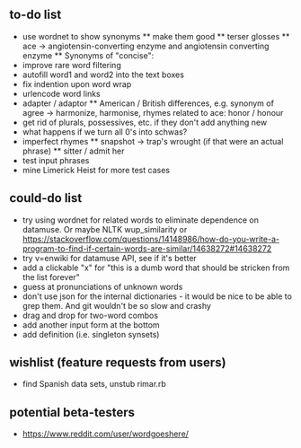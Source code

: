 ## to-do list

* use wordnet to show synonyms
** make them good
** terser glosses
** ace -> angiotensin-converting enzyme and angiotensin converting enzyme
** Synonyms of "concise":
* improve rare word filtering
* autofill word1 and word2 into the text boxes
* fix indention upon word wrap
* urlencode word links
* adapter / adaptor
** American / British differences, e.g. synonym of agree -> harmonize, harmonise, rhymes related to ace: honor / honour
* get rid of plurals, possessives, etc. if they don't add anything new
* what happens if we turn all 0's into schwas?
* imperfect rhymes
** snapshot -> trap's wrought (if that were an actual phrase)
** sitter / admit her
* test input phrases
* mine Limerick Heist for more test cases

## could-do list

* try using wordnet for related words to eliminate dependence on datamuse. Or maybe NLTK wup_similarity or https://stackoverflow.com/questions/14148986/how-do-you-write-a-program-to-find-if-certain-words-are-similar/14638272#14638272
* try v=enwiki for datamuse API, see if it's better
* add a clickable "x" for "this is a dumb word that should be stricken from the list forever"
* guess at pronunciations of unknown words
* don't use json for the internal dictionaries - it would be nice to be able to grep them. And git wouldn't be so slow and crashy
* drag and drop for two-word combos
* add another input form at the bottom
* add definition (i.e. singleton synsets)

## wishlist (feature requests from users)

* find Spanish data sets, unstub rimar.rb

## potential beta-testers

* https://www.reddit.com/user/wordgoeshere/
